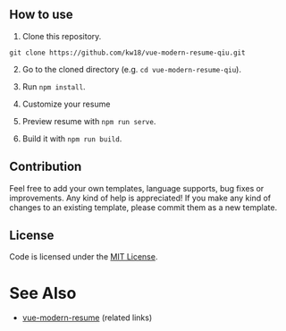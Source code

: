 

## How to use

1. Clone this repository.
```
git clone https://github.com/kw18/vue-modern-resume-qiu.git
```

2. Go to the cloned directory (e.g. `cd vue-modern-resume-qiu`).

3. Run `npm install`.

4. Customize your resume

5. Preview resume with `npm run serve`.

6. Build it with `npm run build`.

## Contribution
Feel free to add your own templates, language supports, bug fixes or improvements. Any kind of help is appreciated! If you make any kind of changes to an existing template, please commit them as a new template.

## License
Code is licensed under the [MIT License](LICENSE).

# See Also
* [vue-modern-resume](https://github.com/AmirrezaNasiri/vue-modern-resume) (related links)

